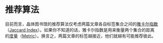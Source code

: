 # 推荐算法
目前而言，晶体图书馆的推荐算法仅考虑两篇文章各自标签集合之间的[雅卡尔指数](https://zh.wikipedia.org/wiki/%E9%9B%85%E5%8D%A1%E5%B0%94%E6%8C%87%E6%95%B0)（[Jaccard Index](https://en.wikipedia.org/wiki/Jaccard_index)）。如果你不知道的话，雅卡尔指数是用来衡量两个集合的距离的[度量](https://zh.wikipedia.org/wiki/%E8%B7%9D%E7%A6%BB%E5%87%BD%E6%95%B0)（[Metric](https://en.wikipedia.org/wiki/Metric_(mathematics))）。换言之，两篇文章的标签越接近，他们就越有可能推荐彼此。